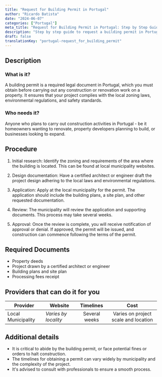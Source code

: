 ```yaml
---
title: "Request for Building Permit in Portugal"
author: "Ricardo Batista"
date: "2024-06-07"
categories: ["Portugal"]
meta_title: "Request for Building Permit in Portugal: Step by Step Guide"
description: "Step by step guide to request a building permit in Portugal. From understanding the requirements to getting it done."
draft: false
translationKey: "portugal-request_for_building_permit"
---
```


## Description
### What is it?
A building permit is a required legal document in Portugal, which you must obtain before carrying out any construction or renovation work on a property. It ensures that your project complies with the local zoning laws, environmental regulations, and safety standards.
### Who needs it?
Anyone who plans to carry out construction activities in Portugal - be it homeowners wanting to renovate, property developers planning to build, or businesses looking to expand.

## Procedure
1. Initial research: Identify the zoning and requirements of the area where the building is located. This can be found at local municipality websites.
   
2. Design documentation: Have a certified architect or engineer draft the project design adhering to the local laws and environmental regulations.
   
3. Application: Apply at the local municipality for the permit. The application should include the building plans, a site plan, and other requested documentation.
   
4. Review: The municipality will review the application and supporting documents. This process may take several weeks.
   
5. Approval: Once the review is complete, you will receive notification of approval or denial. If approved, the permit will be issued, and construction can commence following the terms of the permit.

## Required Documents
- Property deeds
- Project drawn by a certified architect or engineer
- Building plans and site plan
- Processing fees receipt

## Providers that can do it for you

| Provider        |     Website     |     Timelines    |       Cost      |
| --------------- | --------------- |  :-------------: | :-------------: |
| Local Municipality     |  *Varies by locality*       |      Several weeks      | Varies on project scale and location |

## Additional details
- It is critical to abide by the building permit, or face potential fines or orders to halt construction.
- The timelines for obtaining a permit can vary widely by municipality and the complexity of the project. 
- It's advised to consult with professionals to ensure a smooth process.
